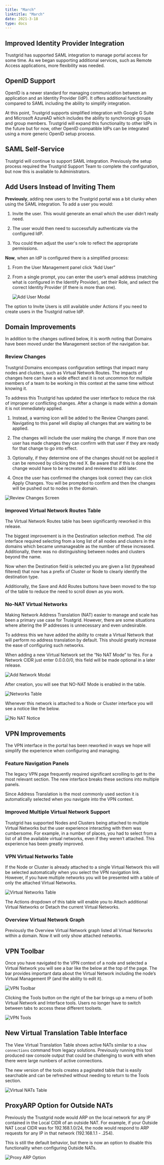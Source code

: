 ```yaml
---
title: "March"
linktitle: "March"
date: 2021-3-18
type: docs
---
```


## Improved Identity Provider Integration

Trustgrid has supported SAML integration to manage portal access for some time. As we began supporting additional services, such as Remote Access applications, more flexibility was needed. 

## OpenID Support
OpenID is a newer standard for managing communication between an application and an Identity Provider (IdP).  It offers additional functionality compared to SAML including the ability to simplify integration.  

At this point, Trustgrid supports simplified integration with Google G Suite and Microsoft AzureAD which includes the ability to synchronize groups and group members. Trustgrid will expand this functionality to other IdPs in the future but for now, other OpenID compatible IdPs can be integrated using a more generic OpenID setup process. 

## SAML Self-Service
Trustgrid will continue to support SAML integration. Previously the setup process required the Trustgrid Support Team to complete the configuration, but now this is available to Administrators.

## Add Users Instead of Inviting Them
**Previously**, adding new users to the Trustgrid portal was a bit clunky when using the SAML integration. To add a user you would:

1. Invite the user. This would generate an email which the user didn’t really need. 

1. The user would then need to successfully authenticate via the configured IdP. 

1. You could then adjust the user's role to reflect the appropriate permissions.

**Now**, when an IdP is configured there is a simplified process:

1. From the User Management panel click “Add User”

1. From a single prompt, you can enter the user’s email address (matching what is configured in the Identify Provider), set their Role, and select the correct Identity Provider (if there is more than one).

	![Add User Modal](add-user-modal.png)

The option to Invite Users is still available under Actions if you need to create users in the Trustgrid native IdP. 

## Domain Improvements
In addition to the changes outlined below, it is worth noting that Domains have been moved under the Management section of the navigation bar. 

### Review Changes
Trustgrid Domains encompass configuration settings that impact many nodes and clusters, such as Virtual Network Routes.  The impacts of changes here can have a wide effect and it is not uncommon for multiple members of a team to be working in this context at the same time without knowing it.  

To address this Trustgrid has updated the user interface to reduce the risk of improper or conflicting changes. After a change is made within a domain it is not immediately applied.  

1. Instead, a warning icon will be added to the Review Changes panel.  Navigating to this panel will display all changes that are waiting to be applied.

1. The changes will include the user making the change. If more than one user has made changes they can confirm with that user if they are ready for that change to go into effect. 

1. Optionally, if they determine one of the changes should not be applied it can be removed by clicking the red X.   Be aware that if this is done the change would have to be recreated and reviewed to add later.

1. Once the user has confirmed the changes look correct they can click Apply Changes. You will be prompted to confirm and then the changes will be pushed out to nodes in the domain.

![Review Changes Screen](review-changes.png)

### Improved Virtual Network Routes Table
The Virtual Network Routes table has been significantly reworked in this release. 

The biggest improvement is in the Destination selection method.  The old interface required selecting from a long list of all nodes and clusters in the domains which became unmanageable as the number of these increased.  Additionally, there was no distinguishing between nodes and clusters beyond the name. 

Now when the Destination field is selected you are given a list (typeahead filtered) that now has a prefix of Cluster or Node to clearly identify the destination type.

Additionally, the Save and Add Routes buttons have been moved to the top of the table to reduce the need to scroll down as you work.  

### No-NAT Virtual Networks
Making Network Address Translation (NAT) easier to manage and scale has been a primary use case for Trustgrid.  However, there are some situations where altering the IP addresses is unnecessary and even undesirable.  

To address this we have added the ability to create a Virtual Network that will perform no address translation by default.  This should greatly increase the ease of configuring such networks. 

When adding a new Virtual Network set the “No NAT Mode” to Yes.  For a Network CIDR just enter 0.0.0.0/0, this field will be made optional in a later release.

![Add Network Modal](add-network-modal.png)

After creation, you will see that NO-NAT Mode is enabled in the table.

![Networks Table](networks-table.png)

Whenever this network is attached to a Node or Cluster interface you will see a notice like the below.

![No NAT Notice](no-nat-notice.png)

## VPN Improvements
The VPN interface in the portal has been reworked in ways we hope will simplify the experience when configuring and managing.

### Feature Navigation Panels

The legacy VPN page frequently required significant scrolling to get to the most relevant section.  The new interface breaks these sections into multiple panels.

Since Address Translation is the most commonly used section it is automatically selected when you navigate into the VPN context.

### Improved Multiple Virtual Network Support
Trustgrid has supported Nodes and Clusters being attached to multiple Virtual Networks but the user experience interacting with them was cumbersome.  For example, in a number of places, you had to select from a list of all the available virtual networks, even if they weren’t attached. This experience has been greatly improved.

### VPN Virtual Networks Table
If the Node or Cluster is already attached to a single Virtual Network this will be selected automatically when you select the VPN navigation link.  However, if you have multiple networks you will be presented with a table of only the attached Virtual Networks. 

![Virtual Networks Table](virtual-networks-table.png)

The Actions dropdown of this table will enable you to Attach additional Virtual Networks or Detach the current Virtual Networks. 

### Overview Virtual Network Graph

Previously the Overview Virtual Network graph listed all Virtual Networks within a domain. Now it will only show attached networks.
 
## VPN Toolbar 

Once you have navigated to the VPN context of a node and selected a Virtual Network you will see a bar like the below at the top of the page.  The bar provides important data about the Virtual Network including the node’s Virtual Management IP (and the ability to edit it). 

![VPN Toolbar](vpn-toolbar.png)

Clicking the Tools button on the right of the bar brings up a menu of both Virtual Network and Interface tools. Users no longer have to switch between tabs to access these different toolsets. 

![VPN Tools](vpn-tools.png)

## New Virtual Translation Table Interface
The View Virtual Translation Table shows active NATs similar to a `show connections` command from legacy solutions.  Previously running this tool produced raw console output that could be challenging to work with when there were large numbers of active connections.

The new version of the tools creates a paginated table that is easily searchable and can be refreshed without needing to return to the Tools section. 

![Virtual NATs Table](virtual-nats-table.png)

## ProxyARP Option for Outside NATs
Previously the Trustgrid node would ARP on the local network for any IP contained in the Local CIDR of an outside NAT.  For example, if your Outside NAT Local CIDR was for 192.168.1.0/24, the node would respond to ARP requests for any IP in that network (192.168.1.1 - .254).  

This is still the default behavior, but there is now an option to disable this functionality when configuring Outside NATs. 

![Proxy ARP Option](proxy-arp-option.png)